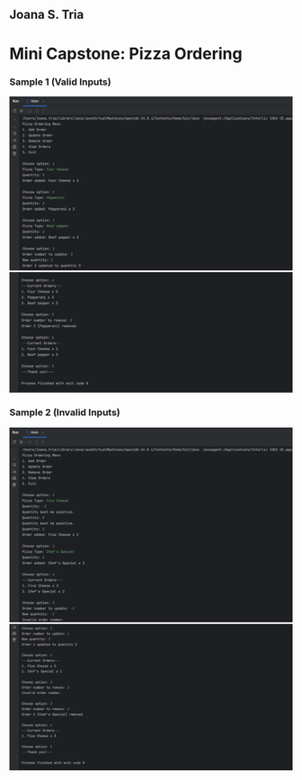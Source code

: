 ## Joana S. Tria
# Mini Capstone: Pizza Ordering

### Sample 1 (Valid Inputs)
![img.png](img.png)
![img_1.png](img_1.png)

### Sample 2 (Invalid Inputs)
![img_2.png](img_2.png)
![img_3.png](img_3.png)